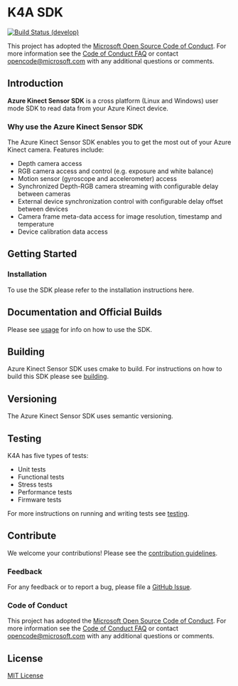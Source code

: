 # K4A SDK

[![Build Status (develop)](https://microsoft.visualstudio.com/Analog/_apis/build/status/Analog/AI/depthcamera/Microsoft.Azure-Kinect-Sensor-SDK?branchName=develop)](https://microsoft.visualstudio.com/Analog/_build/latest?definitionId=35486&branchName=develop)

This project has adopted the [Microsoft Open Source Code of
Conduct](https://opensource.microsoft.com/codeofconduct/).  For more
information see the [Code of Conduct
FAQ](https://opensource.microsoft.com/codeofconduct/faq/) or contact
[opencode@microsoft.com](mailto:opencode@microsoft.com) with any additional
questions or comments.

## Introduction

**Azure Kinect Sensor SDK** is a cross platform (Linux and Windows) user mode
SDK to read data from your Azure Kinect device.

### Why use the Azure Kinect Sensor SDK 

The Azure Kinect Sensor SDK enables you to get the most out of your Azure
Kinect camera. Features include:
* Depth camera access
* RGB camera access and control (e.g. exposure and white balance)
* Motion sensor (gyroscope and accelerometer) access
* Synchronized Depth-RGB camera streaming with configurable delay between
  cameras
* External device synchronization control with configurable delay offset
  between devices
* Camera frame meta-data access for image resolution, timestamp and temperature
* Device calibration data access

## Getting Started

### Installation

To use the SDK please refer to the installation instructions here.

## Documentation and Official Builds

Please see [usage](docs/usage.md) for info on how to use the SDK.

## Building

Azure Kinect Sensor SDK uses cmake to build. For instructions on how to build
this SDK please see [building](docs/building.md).

## Versioning

The Azure Kinect Sensor SDK uses semantic versioning. 

## Testing

K4A has five types of tests:
* Unit tests
* Functional tests
* Stress tests
* Performance tests
* Firmware tests

For more instructions on running and writing tests see
[testing](docs/testing.md).

## Contribute

We welcome your contributions! Please see the [contribution
guidelines](docs/contributing.md).

### Feedback

For any feedback or to report a bug, please file a [GitHub
Issue](https://github.com/Microsoft/Azure-Kinect-Sensor-SDK/issues).

### Code of Conduct

This project has adopted the [Microsoft Open Source Code of
Conduct](https://opensource.microsoft.com/codeofconduct/).  For more
information see the [Code of Conduct
FAQ](https://opensource.microsoft.com/codeofconduct/faq/) or contact
[opencode@microsoft.com](mailto:opencode@microsoft.com) with any additional
questions or comments.

## License

[MIT License](LICENSE)
